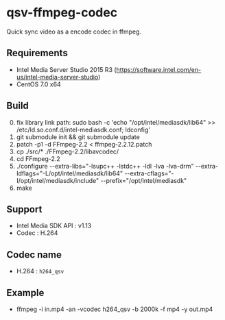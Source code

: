qsv-ffmpeg-codec
================

Quick sync video as a encode codec in ffmpeg.

## Requirements
   * Intel Media Server Studio 2015 R3 (https://software.intel.com/en-us/intel-media-server-studio)
   * CentOS 7.0 x64

## Build
   0. fix library link path: sudo bash -c 'echo "/opt/intel/mediasdk/lib64" >> /etc/ld.so.conf.d/intel-mediasdk.conf; ldconfig'
   1. git submodule init && git submodule update
   2. patch -p1 -d FFmpeg-2.2 < ffmpeg-2.2.12.patch
   3. cp ./src/* ./FFmpeg-2.2/libavcodec/
   4. cd FFmpeg-2.2
   5. ./configure --extra-libs="-lsupc++ -lstdc++ -ldl -lva -lva-drm" --extra-ldflags="-L/opt/intel/mediasdk/lib64" --extra-cflags="-I/opt/intel/mediasdk/include" --prefix="/opt/intel/mediasdk"
   6. make

## Support
   * Intel Media SDK API : v1.13
   * Codec : H.264

## Codec name
   * H.264 : `h264_qsv`

## Example
   * ffmpeg -i in.mp4 -an -vcodec h264_qsv -b 2000k -f mp4 -y out.mp4
